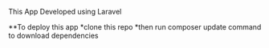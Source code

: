 This App Developed using Laravel

**To deploy this app
*clone this repo
*then run composer update command to download dependencies

